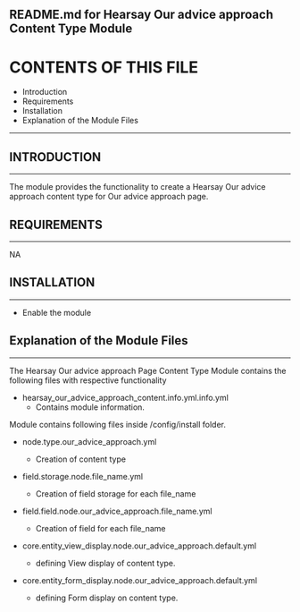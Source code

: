 README.md for Hearsay Our advice approach Content Type Module
-------------------------------------

# CONTENTS OF THIS FILE

  - Introduction
  - Requirements
  - Installation
  - Explanation of the Module Files

---------------------

## INTRODUCTION
------------

The module provides the functionality to create a Hearsay Our advice approach content type for Our advice approach page.



## REQUIREMENTS
------------

NA


## INSTALLATION
------------

- Enable the module


## Explanation of the Module Files
--------------------------------

The Hearsay Our advice approach Page Content Type Module contains the following files with respective functionality

- hearsay_our_advice_approach_content.info.yml.info.yml
  - Contains module information.


Module contains following files inside /config/install folder.

- node.type.our_advice_approach.yml
  - Creation of content type

- field.storage.node.file_name.yml
  - Creation of field storage for each file_name
    
- field.field.node.our_advice_approach.file_name.yml
  - Creation of field for each file_name

- core.entity_view_display.node.our_advice_approach.default.yml
  - defining View display of content type.

- core.entity_form_display.node.our_advice_approach.default.yml
  - defining Form display on content type.